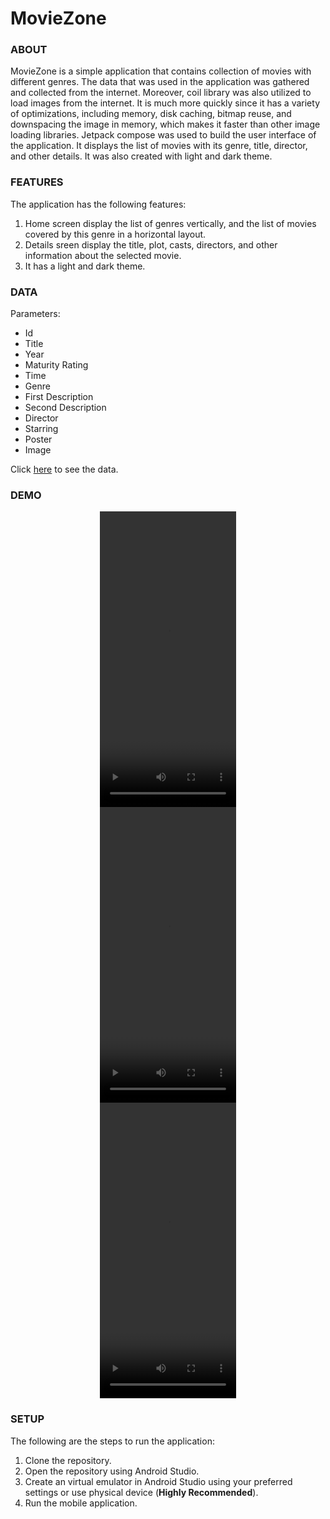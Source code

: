 <h1> MovieZone </h1>

<h3>ABOUT</h3>
<p>MovieZone is a simple application that contains collection of movies with different genres. The data that was used in the application was gathered 
  and collected from the internet. Moreover, coil library was also utilized to load images from the internet. It is much more quickly since it has a 
  variety of optimizations, including memory, disk caching, bitmap reuse, and downspacing the image in memory, which makes it faster than other 
  image loading libraries. Jetpack compose was used to build the user interface of the application. It displays the list of movies with its genre, title,
  director, and other details. It was also created with light and dark theme.</p>

<h3>FEATURES</h3>
<p>The application has the following features: </p>
<ol type="1">
  <li>Home screen display the list of genres vertically, and the list of movies covered by this genre in a horizontal layout.</li>
  <li>Details sreen display the title, plot, casts, directors, and other information about the selected movie.</li>
  <li>It has a light and dark theme.</li>
</ol>

<h3>DATA</h3>
<p>Parameters:</p>
<ul>
  <li>Id</li>
  <li>Title</li>
  <li>Year</li>
  <li>Maturity Rating</li>
  <li>Time</li>
  <li>Genre</li>
  <li>First Description</li>
  <li>Second Description</li>
  <li>Director</li>
  <li>Starring</li>
  <li>Poster</li>
  <li>Image</li>
</ul>
<p>Click <a href="https://github.com/JohnAeris/Movie-Zone-App/blob/main/app/src/main/java/com/example/moviezone/model/MovieData.kt">here</a> to see the data.</p>


<h3>DEMO</h3>
<div align="center">
  <video src="https://user-images.githubusercontent.com/89960171/202627792-9901e861-831d-450b-81f6-6d2db27193b6.mp4" width=218 height=473> 
</div>
  
<div align="center">
  <video src="https://user-images.githubusercontent.com/89960171/202627876-85300708-c06a-4bee-9877-e8556941dfdd.mp4" width=218 height=473> 
</div>
  
<div align="center">
  <video src="https://user-images.githubusercontent.com/89960171/202627905-2cef7b27-c98a-4682-9a93-9e58d4a3afd0.mp4" width=218 height=473>
</div>
  
<h3>SETUP</h3>
<p>The following are the steps to run the application:</p>
<ol type="1">
  <li>Clone the repository.</li>
  <li>Open the repository using Android Studio.</li>
  <li>Create an virtual emulator in Android Studio using your preferred settings or use physical device (<b>Highly Recommended</b>).</li>
  <li>Run the mobile application. </li>
</ol>
